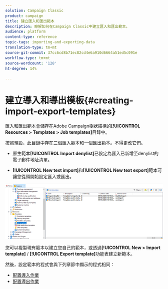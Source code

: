 ```yaml
---
solution: Campaign Classic
product: campaign
title: 建立匯入和匯出範本
description: 瞭解如何在Campaign Classic中建立匯入和匯出範本。
audience: platform
content-type: reference
topic-tags: importing-and-exporting-data
translation-type: tm+mt
source-git-commit: 37cc6cd8b71ec82cd4e6a910d6664a51ed5c091e
workflow-type: tm+mt
source-wordcount: '128'
ht-degree: 14%

---
```



# 建立導入和導出模板{#creating-import-export-templates}

匯入和匯出範本會儲存在Adobe Campaign樹狀結構的&#x200B;**[!UICONTROL Resources > Templates > Job templates]**&#x200B;目錄中。

按照預設，此目錄中存在三個匯入範本和一個匯出範本。不得更改它們。

* 原生範本&#x200B;**[!UICONTROL Import denylist]**&#x200B;已設定為匯入已新增至denylist的電子郵件地址清單。

* **[!UICONTROL New text import]**&#x200B;和&#x200B;**[!UICONTROL New text export]**&#x200B;範本可讓您從頭開始設定匯入或匯出。

![](assets/s_ncs_user_export_wizard_template_create.png)

您可以複製現有範本以建立您自己的範本，或透過&#x200B;**[!UICONTROL New > Import template]** / **[!UICONTROL Export template]**&#x200B;功能表建立新範本。

然後，設定範本的程式會與下列章節中顯示的程式相同：

* [配置導入作業](../../platform/using/executing-import-jobs.md)
* [配置導出作業](../../platform/using/executing-export-jobs.md)
